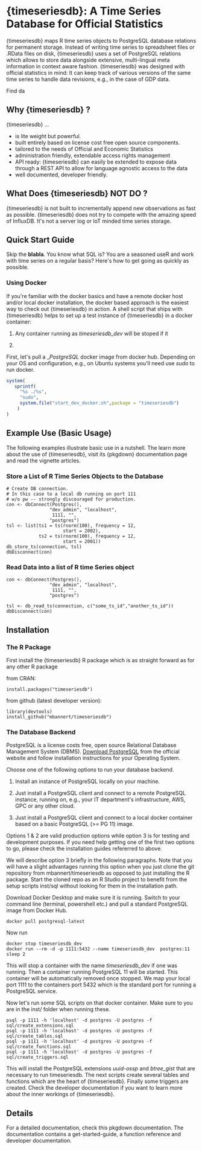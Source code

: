 # {timeseriesdb}: A Time Series Database for Official Statistics

{timeseriesdb} maps R time series objects to PostgreSQL database relations for permanent storage. Instead of writing time series to spreadsheet files or .RData files on disk, {timeseriesdb} uses a set of PostgreSQL relations which allows to store data alongside extensive, multi-lingual meta information in context aware fashion. {timeseriesdb} was designed with official statistics in mind: It can keep track of various versions of the same time series to handle data revisions, e.g., in the case of GDP data. 

Find da 

## Why {timeseriesdb} ?

{timeseriesdb}  ... 

- is lite weight but powerful. 
- built entirely based on license cost free open source components.
- tailored to the needs of Official and Economic Statistics
- administration friendly, extendable access rights management
- API ready: {timeseriesdb} can easily be extended to expose data through a REST API to allow for language agnostic access to the data
- well documented, developer friendly. 

## What Does {timeseriesdb} NOT DO ?  

{timeseriesdb} is not built to incrementally append new observations as fast as possible. {timeseriesdb} does not try to compete with the amazing speed of InfluxDB. It's not a server log or IoT minded time series storage.

## Quick Start Guide

Skip the __blabla__. You know what SQL is? You are a seasoned useR and work with time series on a regular basis? Here's how to get going as quickly as possible. 

### Using Docker

If you're familiar with the docker basics and have a remote docker host and/or local docker installation, the docker based approach is the easiest way to check out {timeseriesdb} in action. A shell script that ships with {timeseriesdb} helps to set up a test instance of {timeseriesdb} in a docker container: 

1. Any container running as _timeseriesdb_dev_ will be stoped if it

2. 

First, let's pull a __PostgreSQL_ docker image from docker hub. Depending on your OS and configuration, e.g., on Ubuntu systems  you'll need use _sudo_ to run docker.


```r
system(
   sprintf(
     "%s ./%s",
     "sudo",
     system.file("start_dev_docker.sh",package = "timeseriesdb")
    )
)
```





## Example Use (Basic Usage)

The following examples illustrate basic use in a nutshell. 
The learn more about the use of {timeseriesdb}, visit its {pkgdown} documentation page and read the vignette articles.

### Store a List of R Time Series Objects to the Database

```
# Create DB connection. 
# In this case to a local db running on port 111
# w/o pw -- strongly discouraged for production. 
con <- dbConnect(Postgres(),
                "dev_admin", "localhost",
                 1111, "",
                "postgres")
tsl <- list(ts1 = ts(rnorm(100), frequency = 12,
                     start = 2002),
            ts2 = ts(rnorm(100), frequency = 12,
                     start = 2001))
db_store_ts(connection, tsl)
dbDisconnect(con)
```

### Read Data into a list of R time Series object

```
con <- dbConnect(Postgres(),
                "dev_admin", "localhost",
                 1111, "",
                "postgres")

tsl <- db_read_ts(connection, c("some_ts_id","another_ts_id"))
dbDisconnect(con)
```


## Installation 

### The R Package

First install the {timeseriesdb} R package which is as straight forward as for any other R package

from CRAN:

```
install.packages("timeseriesdb")
```

from github (latest developer version):

```
library(devtools)
install_github("mbannert/timeseriesdb")

```

### The Database Backend

PostgreSQL is a license costs free, open source Relational Database Management System (DBMS). [Download PostgreSQL](https://www.postgresql.org/download/) from the official website and follow installation instructions for your Operating System. 

Choose one of the following options to run your database backend.

1. Install an instance of PostgreSQL locally on your machine.

2. Just install a PostgreSQL client and connect to a remote PostgreSQL instance, running on, e.g., your IT department's infrastructure, AWS, GPC or any other cloud. 

3. Just install a PostgreSQL client and connect to a local docker container based on a basic PostgreSQL (>= PG 11) image.

Options 1 & 2 are valid production options while option 3 is for testing and development purposes. If you need help getting one of the first two options to go, please check the installation guides refererred to above. 

We will describe option 3 briefly in the following paragraphs. 
Note that you will have a slight advantages running this option when you just clone the git repository from mbannert/timeseriesdb as opposed to just installing the R package. Start the cloned repo as an R Studio project to benefit from the setup scripts inst/sql without looking for them in the installation path. 

Download Docker Desktop and make sure it is running. Switch 
to your command line (terminal, powershell etc.) and pull
a standard PostgreSQL image from Docker Hub.

```
docker pull postgresql-latest
```

Now run 

```
docker stop timeseriesdb_dev
docker run --rm -d -p 1111:5432 --name timeseriesdb_dev  postgres:11
sleep 2
```

This will stop a container with the name *timeseriesdb_dev* if one was running. Then a container running PostgreSQL 11 will be started. This container will be automatically removed once stopped. We map your local port 1111 to the containers 
port 5432 which is the standard port for running a PostgreSQL service. 

Now let's run some SQL scripts on that docker container.
Make sure to you are in the inst/ folder when running these. 

```
psql -p 1111 -h 'localhost' -d postgres -U postgres -f sql/create_extensions.sql
psql -p 1111 -h 'localhost' -d postgres -U postgres -f sql/create_tables.sql
psql -p 1111 -h 'localhost' -d postgres -U postgres -f sql/create_functions.sql
psql -p 1111 -h 'localhost' -d postgres -U postgres -f sql/create_triggers.sql
```

This will install the PostgreSQL extensions *uuid-ossp* and 
*btree_gist* that are necessary to run timeseriesdb. The next scripts create several tables and functions which are the heart of {timeseriesdb}. Finally some triggers are created. Check the developer documentation if you want to learn more about the inner workings of {timeseriesdb}.

## Details

For a detailed documentation, check this pkgdown documentation.
The documentation contains a get-started-guide, a function reference and developer documentation. 













